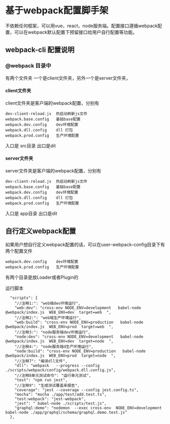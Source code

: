 
# 基于webpack配置脚手架

不依赖任何框架，可以用vue，react，node服务端。配置接口遵循webpack配置，可以在webpack默认配置下预留接口给用户自行配置等功能。



## webpack-cli 配置说明

### @webpack 目录中

有两个文件夹 一个是client文件夹，另外一个是server文件夹，

#### client文件夹

  client文件夹是客户端的webpack配置，分别有

  ````
dev-client-reload.js  热启动刷新js文件
webpack.base.config   基础base配置
webpack.dev.config    dev环境配置
webpack.dll.config    dll 打包
webpack.prod.config   生产环境配置
  ````

入口是  src目录 出口是dit





#### server文件夹

server文件夹是客户端的webpack配置，分别有

```
dev-client-reload.js  热启动刷新js文件
webpack.base.config   基础base配置
webpack.dev.config    dev环境配置
webpack.dll.config    dll 打包
webpack.prod.config   生产环境配置
```

 入口是 app目录 出口是dit 

## 自行定义webpack配置

如果用户想自行定义webpack配置的话，可以在user-webpack-config目录下有两个配置文件

```
webpack.dev.config    dev环境配置
webpack.prod.config   生产环境配置
```

有两个目录是放Loader或者Plugin的

运行脚本
```
  "scripts": {
    "//注释1:": "web端dev环境运行",
    "web:dev": "cross-env NODE_ENV=development   babel-node  @webpack/index.js  WEB_ENV=dev  target=web  ",
    "//注释2:": "web端生产环境运行",
    "web:build": "cross-env NODE_ENV=production   babel-node  @webpack/index.js  WEB_ENV=prod  target=web  ",
    "//注释3:": "node服务端dev环境运行",
    "node:dev": "cross-env NODE_ENV=development   babel-node  @webpack/index.js  WEB_ENV=dev  target=node  ",
    "//注释4:": "node服务端d生产环境运行",
    "node:build": "cross-env NODE_ENV=production   babel-node  @webpack/index.js  WEB_ENV=prod  target=node  ",
    "//注释7": "编译dll文件",
    "dll": "webpack   --progress --config ./scripts/webpack/config/webpack.dll.config.js",
    "//注释8单元测试命令": "运行单元测试",
    "test": "npm run jest",
    "//注释9": "生成测试覆盖率报告",
    "coverage": "jest --coverage --config jest.config.ts",
    "mocha": "mocha ./app/test/add.test.ts",
    "test:webpack": "jest-webpack",
    "jest": " babel-node ./scripts/test.js",
    "graphql:demo": "nodemon  --exec cross-env  NODE_ENV=development  babel-node ./app/graphql/schema/graphql.demo.test.js"
  },

```
